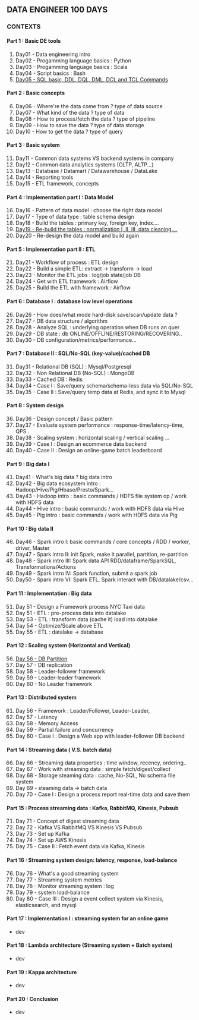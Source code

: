 ## DATA ENGINEER 100 DAYS 

### CONTEXTS 

#### Part 1 : Basic DE tools 
1. Day01 - Data engineering intro 
2. Day02 - Progamming language basics : Python 
3. Day03 - Progamming language basics : Scala 
4. Day04 - Script basics : Bash
5. [Day05 - SQL basic, DDL, DQL, DML, DCL and TCL Commands](https://github.com/yennanliu/DE-100-days/blob/master/DE100Days/Day05/sql_basic.md)

#### Part 2 : Basic concepts  
6.  Day06 - Where're the data come from ? type of data source 
7.  Day07 - What kind of the data ? type of data 
8.  Day08 - How to process/fetch the data ?  type of pipeline 
9.  Day09 - How to save the data ? type of data storage 
10. Day10 - How to get the data ? type of query 

#### Part 3 : Basic system  
11. Day11 - Common data systems VS backend systems in company
12. Day12 - Common data analytics systems (OLTP, ALTP...)
13. Day13 - Database / Datamart / Datawarehouse / DataLake
14. Day14 - Reporting tools
15. Day15 - ETL framework, concepts

#### Part 4 : Implementation part I : Data Model  
16. Day16 - Pattern of data model : choose the right data model 
17. Day17 - Type of data type : table schema design 
18. Day18 - Build the tables : primary key, foreign key, index....
19. [Day19 - Re-build the tables : normalization I, II, III, data cleaning....](https://github.com/yennanliu/DE-100-days/blob/master/DE100Days/Day19/db_normalization.md)
20. Day20 - Re-design the data model and build again

#### Part 5 : Implementation part II : ETL 
21. Day21 - Workflow of process : ETL design
22. Day22 - Build a simple ETL: extract -> transform -> load    
23. Day23 - Monitor the ETL jobs : log/job state/job DB
24. Day24 - Get with ETL framework : Airflow
25. Day25 - Build the ETL with framework : Airflow

#### Part 6 : Database I : database low level operations
26. Day26 - How does/what mode hard-disk save/scan/update data ? 
27. Day27 - DB data structure / algorithm    
28. Day28 - Analyze SQL : underlying operation when DB runs an quer
29. Day29 - DB state : db ONLINE/OFFLINE/RESTORING/RECOVERING..
30. Day30 - DB configuration/metrics/performance...

#### Part 7 : Database II : SQL/No-SQL (key-value)/cached DB
31. Day31 - Relational DB (SQL) : Mysql/Postgresql
32. Day32 - Non Relational DB (No-SQL) : MongoDB
33. Day33 - Cached DB : Redis
34. Day34 - Case I : Save/query schema/schema-less data via SQL/No-SQL
35. Day35 - Case II : Save/query temp data at Redis, and sync it to Mysql  

#### Part 8 : System design
36. Day36 - Design concept / Basic pattern
37. Day37 - Evaluate system performance : response-time/latency-time, QPS..
38. Day38 - Scaling system : horizontal scaling / vertical scaling ...
39. Day39 - Case I : Design an ecommerce data backend 
40. Day40 - Case II : Design an online-game batch leaderboard

#### Part 9 : Big data I
41. Day41 - What's big data ? big data intro
42. Day42 - Big data ecosystem intro : Hadoop/Hive/Pig/Hbase/Presto/Spark...
43. Day43 - Hadoop intro : basic commands / HDFS file system op / work with HDFS data
44. Day44 - Hive intro :   basic commands / work with HDFS data via Hive 
45. Day45 - Pig intro :   basic commands / work with HDFS data via Pig 

#### Part 10 : Big data II
46. Day46 - Spark intro I: basic commands / core concepts / RDD / worker, driver, Master
47. Day47 - Spark intro II: init Spark, make it parallel, partition, re-partition
48. Day48 - Spark intro III: Spark data API RDD/dataframe/SparkSQL, Transformations/Actions 
49. Day49 - Spark intro IV: Spark function, submit a spark job 
50. Day50 - Spark intro VI: Spark ETL, Spark interact with DB/datalake/csv...

#### Part 11 : Implementation : Big data
51. Day 51 - Design a Framework process NYC Taxi data
52. Day 51 - ETL : pre-process data into datalake
53. Day 53 - ETL : transform data (cache it) load into datalake
54. Day 54 - Optimize/Scale above ETL
55. Day 55 - ETL : datalake -> database

#### Part 12 : Scaling system (Horizontal and Vertical)
56. [Day 56 - DB Partition](https://github.com/yennanliu/DE-100-days/blob/master/DE100Days/Day56/db_partition.md) 
57. Day 57 - DB replication 
58. Day 58 - Leader-follower framework
59. Day 59 - Leader-leader framework  
60. Day 60 - No Leader framework  

#### Part 13 : Distributed system 
61. Day 56 - Framework : Leader/Follower, Leader-Leader, 
62. Day 57 - Latency
63. Day 58 - Memory Access
64. Day 59 - Partial failure and concurrency
65. Day 60 - Case I : Design a Web app with leader-follower DB backend

#### Part 14 : Streaming data ( V.S. batch data)
66. Day 66 - Streaming data properties : time window, recency, ordering.. 
67. Day 67 - Work with streaming data : simple fetch/digest/collect
68. Day 68 - Storage steaming data : cache, No-SQL, No schema file system 
69. Day 69 - steaming data -> batch data
70. Day 70 - Case I : Design a process report real-time data and save them

#### Part 15 : Process streaming data : Kafka, RabbitMQ, Kinesis, Pubsub 
71. Day 71 - Concept of digest streaming data 
72. Day 72 - Kafka VS RabbitMQ VS Kinesis VS Pubsub 
73. Day 73 - Set up Kafka 
74. Day 74 - Set up AWS Kinesis 
75. Day 75 - Case II : Fetch event data via Kafka, Kinesis

#### Part 16 : Streaming system design: latency, response, load-balance
76. Day 76 - What's a good streaming system
77. Day 77 - Streaming system metrics  
78. Day 78 - Monitor streaming system : log 
79. Day 79 - system load-balance 
80. Day 80 - Case III : Design a event collect system via Kinesis, elasticsearch, and mysql 

#### Part 17 : Implementation I : streaming system for an online game  
- dev 

#### Part 18 : Lambda architecture (Streaming system + Batch system)
- dev 

#### Part 19 : Kappa architecture 
- dev 

#### Part 20 : Conclusion   
- dev 
